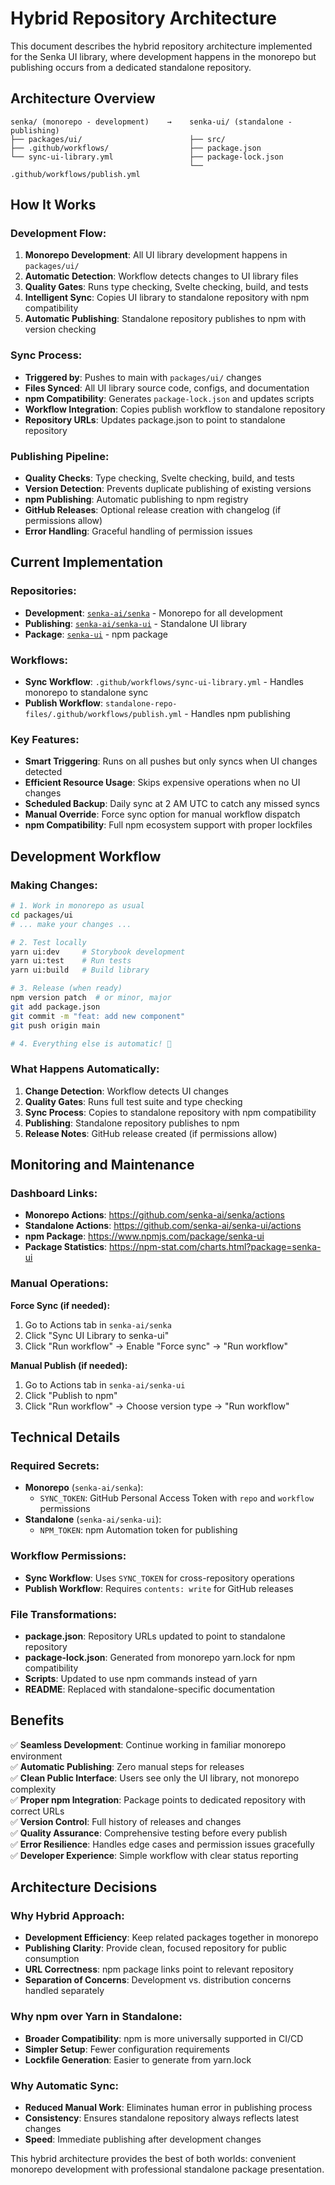 # Hybrid Repository Architecture

This document describes the hybrid repository architecture implemented for the Senka UI library, where development happens in the monorepo but publishing occurs from a dedicated standalone repository.

## Architecture Overview

```
senka/ (monorepo - development)    →    senka-ui/ (standalone - publishing)
├── packages/ui/                        ├── src/
├── .github/workflows/                  ├── package.json
└── sync-ui-library.yml                 ├── package-lock.json
                                        └── .github/workflows/publish.yml
```

## How It Works

### **Development Flow:**
1. **Monorepo Development**: All UI library development happens in `packages/ui/`
2. **Automatic Detection**: Workflow detects changes to UI library files
3. **Quality Gates**: Runs type checking, Svelte checking, build, and tests
4. **Intelligent Sync**: Copies UI library to standalone repository with npm compatibility
5. **Automatic Publishing**: Standalone repository publishes to npm with version checking

### **Sync Process:**
- **Triggered by**: Pushes to main with `packages/ui/` changes
- **Files Synced**: All UI library source code, configs, and documentation
- **npm Compatibility**: Generates `package-lock.json` and updates scripts
- **Workflow Integration**: Copies publish workflow to standalone repository
- **Repository URLs**: Updates package.json to point to standalone repository

### **Publishing Pipeline:**
- **Quality Checks**: Type checking, Svelte checking, build, and tests
- **Version Detection**: Prevents duplicate publishing of existing versions
- **npm Publishing**: Automatic publishing to npm registry
- **GitHub Releases**: Optional release creation with changelog (if permissions allow)
- **Error Handling**: Graceful handling of permission issues

## Current Implementation

### **Repositories:**
- **Development**: [`senka-ai/senka`](https://github.com/senka-ai/senka) - Monorepo for all development
- **Publishing**: [`senka-ai/senka-ui`](https://github.com/senka-ai/senka-ui) - Standalone UI library
- **Package**: [`senka-ui`](https://www.npmjs.com/package/senka-ui) - npm package

### **Workflows:**
- **Sync Workflow**: `.github/workflows/sync-ui-library.yml` - Handles monorepo to standalone sync
- **Publish Workflow**: `standalone-repo-files/.github/workflows/publish.yml` - Handles npm publishing

### **Key Features:**
- **Smart Triggering**: Runs on all pushes but only syncs when UI changes detected
- **Efficient Resource Usage**: Skips expensive operations when no UI changes
- **Scheduled Backup**: Daily sync at 2 AM UTC to catch any missed syncs
- **Manual Override**: Force sync option for manual workflow dispatch
- **npm Compatibility**: Full npm ecosystem support with proper lockfiles

## Development Workflow

### **Making Changes:**
```bash
# 1. Work in monorepo as usual
cd packages/ui
# ... make your changes ...

# 2. Test locally
yarn ui:dev     # Storybook development
yarn ui:test    # Run tests
yarn ui:build   # Build library

# 3. Release (when ready)
npm version patch  # or minor, major
git add package.json
git commit -m "feat: add new component"
git push origin main

# 4. Everything else is automatic! 🤖
```

### **What Happens Automatically:**
1. **Change Detection**: Workflow detects UI changes
2. **Quality Gates**: Runs full test suite and type checking
3. **Sync Process**: Copies to standalone repository with npm compatibility
4. **Publishing**: Standalone repository publishes to npm
5. **Release Notes**: GitHub release created (if permissions allow)

## Monitoring and Maintenance

### **Dashboard Links:**
- **Monorepo Actions**: https://github.com/senka-ai/senka/actions
- **Standalone Actions**: https://github.com/senka-ai/senka-ui/actions
- **npm Package**: https://www.npmjs.com/package/senka-ui
- **Package Statistics**: https://npm-stat.com/charts.html?package=senka-ui

### **Manual Operations:**

**Force Sync (if needed):**
1. Go to Actions tab in `senka-ai/senka`
2. Click "Sync UI Library to senka-ui"
3. Click "Run workflow" → Enable "Force sync" → "Run workflow"

**Manual Publish (if needed):**
1. Go to Actions tab in `senka-ai/senka-ui`
2. Click "Publish to npm"
3. Click "Run workflow" → Choose version type → "Run workflow"

## Technical Details

### **Required Secrets:**
- **Monorepo** (`senka-ai/senka`):
  - `SYNC_TOKEN`: GitHub Personal Access Token with `repo` and `workflow` permissions
- **Standalone** (`senka-ai/senka-ui`):
  - `NPM_TOKEN`: npm Automation token for publishing

### **Workflow Permissions:**
- **Sync Workflow**: Uses `SYNC_TOKEN` for cross-repository operations
- **Publish Workflow**: Requires `contents: write` for GitHub releases

### **File Transformations:**
- **package.json**: Repository URLs updated to point to standalone repository
- **package-lock.json**: Generated from monorepo yarn.lock for npm compatibility
- **Scripts**: Updated to use npm commands instead of yarn
- **README**: Replaced with standalone-specific documentation

## Benefits

✅ **Seamless Development**: Continue working in familiar monorepo environment  
✅ **Automatic Publishing**: Zero manual steps for releases  
✅ **Clean Public Interface**: Users see only the UI library, not monorepo complexity  
✅ **Proper npm Integration**: Package points to dedicated repository with correct URLs  
✅ **Version Control**: Full history of releases and changes  
✅ **Quality Assurance**: Comprehensive testing before every publish  
✅ **Error Resilience**: Handles edge cases and permission issues gracefully  
✅ **Developer Experience**: Simple workflow with clear status reporting

## Architecture Decisions

### **Why Hybrid Approach:**
- **Development Efficiency**: Keep related packages together in monorepo
- **Publishing Clarity**: Provide clean, focused repository for public consumption
- **URL Correctness**: npm package links point to relevant repository
- **Separation of Concerns**: Development vs. distribution concerns handled separately

### **Why npm over Yarn in Standalone:**
- **Broader Compatibility**: npm is more universally supported in CI/CD
- **Simpler Setup**: Fewer configuration requirements
- **Lockfile Generation**: Easier to generate from yarn.lock

### **Why Automatic Sync:**
- **Reduced Manual Work**: Eliminates human error in publishing process
- **Consistency**: Ensures standalone repository always reflects latest changes
- **Speed**: Immediate publishing after development changes

This hybrid architecture provides the best of both worlds: convenient monorepo development with professional standalone package presentation.